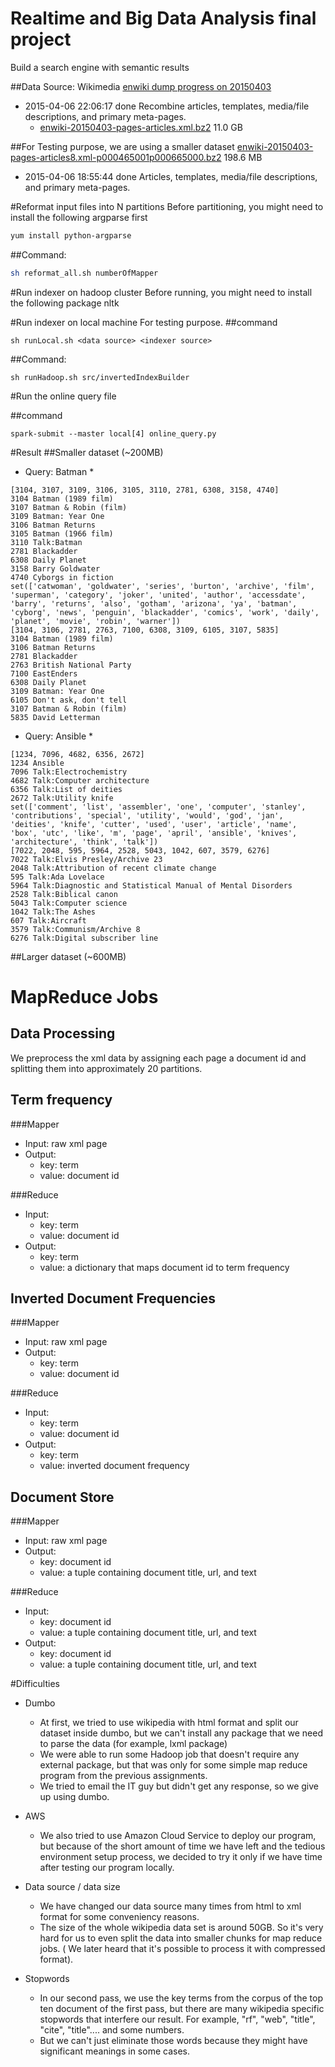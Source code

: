 # Realtime and Big Data Analysis final project
Build a search engine with semantic results

##Data Source: Wikimedia
[enwiki dump progress on 20150403](https://dumps.wikimedia.org/enwiki/20150403/)
* 2015-04-06 22:06:17 done Recombine articles, templates, media/file descriptions, and primary meta-pages.
  * [enwiki-20150403-pages-articles.xml.bz2](https://dumps.wikimedia.org/enwiki/20150403/enwiki-20150403-pages-articles.xml.bz2) 11.0 GB

##For Testing purpose, we are using a smaller dataset
[enwiki-20150403-pages-articles8.xml-p000465001p000665000.bz2](https://dumps.wikimedia.org/enwiki/20150403/enwiki-20150403-pages-articles8.xml-p000465001p000665000.bz2) 198.6 MB
* 2015-04-06 18:55:44 done Articles, templates, media/file descriptions, and primary meta-pages.

#Reformat input files into N partitions
Before partitioning, you might need to install the following argparse first
```bash
yum install python-argparse
```

##Command:
```bash
sh reformat_all.sh numberOfMapper

```
#Run indexer on hadoop cluster
Before running, you might need to install the following package
nltk

#Run indexer on local machine
For testing purpose.
##command
```
sh runLocal.sh <data source> <indexer source>
```

##Command:
```
sh runHadoop.sh src/invertedIndexBuilder
```
#Run the online query file

##command
```
spark-submit --master local[4] online_query.py 

```

#Result
##Smaller dataset (~200MB)
* Query: Batman
  * 
```
[3104, 3107, 3109, 3106, 3105, 3110, 2781, 6308, 3158, 4740]
3104 Batman (1989 film)
3107 Batman & Robin (film)
3109 Batman: Year One
3106 Batman Returns
3105 Batman (1966 film)
3110 Talk:Batman
2781 Blackadder
6308 Daily Planet
3158 Barry Goldwater
4740 Cyborgs in fiction
set(['catwoman', 'goldwater', 'series', 'burton', 'archive', 'film', 'superman', 'category', 'joker', 'united', 'author', 'accessdate', 'barry', 'returns', 'also', 'gotham', 'arizona', 'ya', 'batman', 'cyborg', 'news', 'penguin', 'blackadder', 'comics', 'work', 'daily', 'planet', 'movie', 'robin', 'warner'])
[3104, 3106, 2781, 2763, 7100, 6308, 3109, 6105, 3107, 5835]
3104 Batman (1989 film)
3106 Batman Returns
2781 Blackadder
2763 British National Party
7100 EastEnders
6308 Daily Planet
3109 Batman: Year One
6105 Don't ask, don't tell
3107 Batman & Robin (film)
5835 David Letterman

```
* Query: Ansible
  * 
```
[1234, 7096, 4682, 6356, 2672]
1234 Ansible
7096 Talk:Electrochemistry
4682 Talk:Computer architecture
6356 Talk:List of deities
2672 Talk:Utility knife
set(['comment', 'list', 'assembler', 'one', 'computer', 'stanley', 'contributions', 'special', 'utility', 'would', 'god', 'jan', 'deities', 'knife', 'cutter', 'used', 'user', 'article', 'name', 'box', 'utc', 'like', 'm', 'page', 'april', 'ansible', 'knives', 'architecture', 'think', 'talk'])
[7022, 2048, 595, 5964, 2528, 5043, 1042, 607, 3579, 6276]
7022 Talk:Elvis Presley/Archive 23
2048 Talk:Attribution of recent climate change
595 Talk:Ada Lovelace
5964 Talk:Diagnostic and Statistical Manual of Mental Disorders
2528 Talk:Biblical canon
5043 Talk:Computer science
1042 Talk:The Ashes
607 Talk:Aircraft
3579 Talk:Communism/Archive 8
6276 Talk:Digital subscriber line
```
##Larger dataset (~600MB)


# MapReduce Jobs
## Data Processing
  We preprocess the xml data by assigning each page a document id and splitting them into approximately 20 partitions. 

## Term frequency

###Mapper
* Input: raw xml page
* Output: 
  * key: term
  * value: document id

###Reduce
* Input:
  * key: term
  * value: document id
* Output:
  * key: term
  * value: a dictionary that maps document id to term frequency

## Inverted Document Frequencies

###Mapper
* Input: raw xml page
* Output: 
  * key: term
  * value: document id

###Reduce
* Input:
  * key: term
  * value: document id
* Output:
  * key: term
  * value: inverted document frequency

## Document Store

###Mapper
* Input: raw xml page
* Output: 
  * key: document id
  * value: a tuple containing document title, url, and text

###Reduce
* Input:
  * key: document id
  * value: a tuple containing document title, url, and text
* Output:
  * key: document id
  * value: a tuple containing document title, url, and text

#Difficulties
* Dumbo
  * At first, we tried to use wikipedia with html format and split our dataset inside dumbo, but we can't install any package that we need to parse the data (for example, lxml package)
  * We were able to run some Hadoop job that doesn't require any external package, but that was only for some simple map reduce program from the previous assignments.
  * We tried to email the IT guy but didn't get any response, so we give up using dumbo.

* AWS
  * We also tried to use Amazon Cloud Service to deploy our program, but because of the short amount of time we have left and the tedious environment setup process, we decided to try it only if we have time after testing our program locally.

* Data source / data size
  * We have changed our data source many times from html to xml format for some conveniency reasons.
  * The size of the whole wikipedia data set is around 50GB. So it's very hard for us to even split the data into smaller chunks for map reduce jobs. ( We later heard that it's possible to process it with compressed format).

* Stopwords
  * In our second pass, we use the key terms from the corpus of the top ten document of the first pass, but there are many wikipedia specific stopwords that interfere our result. For example, "rf", "web", "title", "cite", "title".... and some numbers.
  * But we can't just eliminate those words because they might have significant meanings in some cases.
